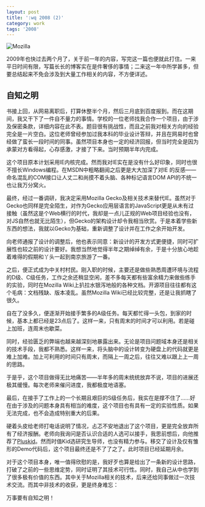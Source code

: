```yaml
---
layout: post
title: ':wq 2008 (2)'
category: work
tags: '2008'
---
```


<img class="title-icon" src="{{ site.attachment_dir }}2009-02-20-mozilla.jpg" alt="Mozilla" />

2009年也快过去两个月了，关于前一年的内容，写完这一篇也便就此打住。一来平日时间有限，写篇长长的博客实在是件奢侈的事情；二来这一年中所学甚多，但要总结起来不免会涉及到大量工作相关的内容，不方便详述。

## 自知之明

书接上回，从网易离职后，打算休整半个月，然后三月底到百度报到。而在这期间，我又干下了一件自不量力的事情。学校的一位老师找我合作一个项目，由于涉及保密条款，详细内容在此不表。题目很有挑战性，而且之前我对相关方向的经验完全是一片空白。这位老师曾经参加过我本科的毕业设计答辩，并且在网易时也曾经做了蛮长一段时间的同事。虽然项目本身也一定的经济回报，但当时完全是因为承蒙对方看得起，心存感激，才接了下来。当时预期半年内完成。

这个项目原本计划采用IE内核完成。然而我对IE实在是没有什么好印象，同时也很不擅长Windows编程。在MSDN中粗略翻阅之后更是大大加深了对IE 的反感——命名混乱的COM接口让人丈二和尚摸不着头脑、各种标记语言DOM API的不统一也让我万分窝火。

最终，经过一番调研，我决定采用Mozilla Gecko及相关技术来替代IE。虽然对于Gecko也同样是完全陌生，对作为Gecko应用层语言的JavaScript更是从未有过接触（虽然这是个Web横行的时代，我却是一点儿正规的Web项目经验也没有，对JS自然也就无比陌生），但Gecko的架构设计却令我相当欣赏。于是本着学些新东西的想法，我就以Gecko为基础，重新调整了设计并在工作之余开始开发。

<!-- more -->

向老师通报了设计的调整后，他也表示同意：新设计的开发方式更便捷，同时可扩展性也较之前的设计要好。我想当然地觉得半年之期绰绰有余，于是十分放心地趁着难得的假期和丫头一起到南京旅游了一番。

之后，便正式成为中关村村民。刚入职的时候，主要还是做些熟悉周遭环境与流程的D级、C级任务，工作之余还稍显空闲，差不多每天都有些富余精力来做些练手的实验，同时在Mozilla Wiki上扒拉水银泻地般的各种文档。开源项目往往都有这个毛病：文档残缺、版本凌乱。虽然Mozilla Wiki已经比较完整，还是让我抓瞎了很久。

自在了没多久，便逐渐开始接手繁多的A级任务。每天都忙得一头包，到家的时候，基本上都已经是23点后了。这样一来，只有周末的时间才可以利用。若是碰上加班，连周末也歇菜。

同时，经验匮乏的弊端也越来越深刻地暴露出来。无论是项目问题域本身还是相关的技术手段，我都不熟悉。这样一来，将头脑中的设计转变为硬盘上的代码就更是难上加难。加上可利用的时间只有周末，而隔上一周之后，往往又难以跟上上一周的思路。

于是乎，这个项目做得无比地痛苦——半年多的周末统统放弃不说，项目的进展还极其缓慢。每次老师来催问进度，我都极度地语塞。

最后，在接手了工作上的一个长期且艰巨的S级任务后，我实在是撑不住了……好在由于涉及的问题本身具有相当的难度，这个项目也有具有一定的实验性质。如果无法完成，也不会造成特别重大的后果。

硬着头皮给老师打电话说明了情况，忐忑不安地退出了这个项目，更是完全放弃所有了经济报酬。老师向我询问是否认识合适的人选可以接手，我思前想后，向他推荐了[Pluskid](http://blog.pluskid.org)。然而时值Kid选研究生导师，也没有精力参与。移交了设计及仅有雏形的Demo代码后，这个项目最终还是不了了之了。此时项目已经延期月余。

对于这个项目本身，唯一值得欣慰的是，我好歹也算是给出了一条新的设计思路，打破了之前的一些思维定势，同时证明了其技术可行性。同时，我自己从中也学到了很多极有价值的东西。其中关于Mozilla相关的技术，后来还给同事做过一次技术交流。而其中非技术的收获，更是终身难忘：

万事要有自知之明！

<!-- end -->
